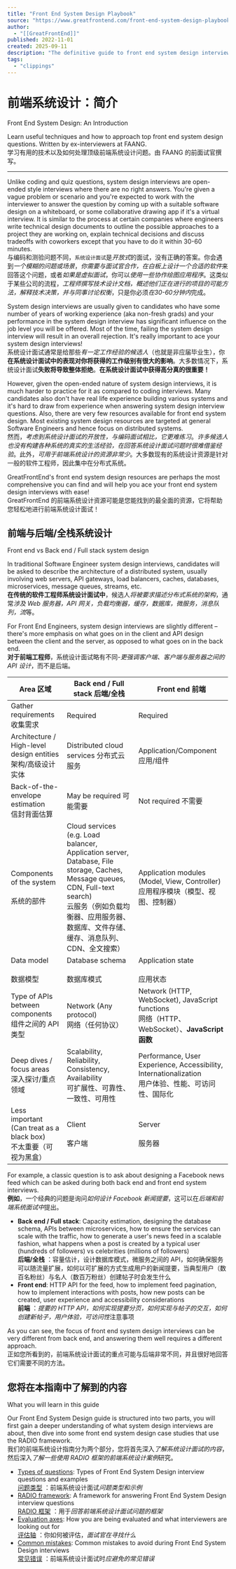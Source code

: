 ```yaml
---
title: "Front End System Design Playbook"
source: "https://www.greatfrontend.com/front-end-system-design-playbook/introduction"
author:
  - "[[GreatFrontEnd]]"
published: 2022-11-01
created: 2025-09-11
description: "The definitive guide to front end system design interviews. Learn useful techniques and how to approach the most common questions. Written by Ex-FAANG interviewers."
tags:
  - "clippings"
---
```

# 前端系统设计：简介
Front End System Design: An Introduction

Learn useful techniques and how to approach top front end system design questions. Written by ex-interviewers at FAANG.  
学习有用的技术以及如何处理顶级前端系统设计问题。由 FAANG 的前面试官撰写。

---

Unlike coding and quiz questions, system design interviews are open-ended style interviews where there are no right answers. You're given a vague problem or scenario and you're expected to work with the interviewer to answer the question by coming up with a suitable software design on a whiteboard, or some collaborative drawing app if it's a virtual interview. It is similar to the process at certain companies where engineers write technical design documents to outline the possible approaches to a project they are working on, explain technical decisions and discuss tradeoffs with coworkers except that you have to do it within 30-60 minutes.  
与编码和测验问题不同，`系统设计面试`是*开放式*的面试，没有正确的答案。你会遇到*一个模糊的问题或场景*，*你需要与面试官合作，在白板上设计一个合适的软件*来回答这个问题，或者*如果是虚拟面试*，你可以*使用一些协作绘图应用程序*。这类似于某些公司的流程，*工程师撰写技术设计文档，概述他们正在进行的项目的可能方法，解释技术决策，并与同事讨论权衡*，只是你必须*在30-60分钟内*完成。

System design interviews are usually given to candidates who have some number of years of working experience (aka non-fresh grads) and your performance in the system design interview has significant influence on the job level you will be offered. Most of the time, failing the system design interview will result in an overall rejection. It's really important to ace your system design interviews!  
系统设计面试通常是给那些*有一定工作经验的候选人*（也就是非应届毕业生），你**在系统设计面试中的表现对你将获得的工作级别有很大的影响**。大多数情况下，系统设计面试**失败将导致整体拒绝**。**在系统设计面试中获得高分真的很重要！**

However, given the open-ended nature of system design interviews, it is much harder to practice for it as compared to coding interviews. Many candidates also don't have real life experience building various systems and it's hard to draw from experience when answering system design interview questions. Also, there are very few resources available for front end system design. Most existing system design resources are targeted at general Software Engineers and hence focus on distributed systems.  
然而，*考虑到系统设计面试的开放性，与编码面试相比，它更难练习*。*许多候选人也没有构建各种系统的真实的生活经验，在回答系统设计面试问题时很难借鉴经验*。此外，*可用于前端系统设计的资源非常少*。大多数现有的系统设计资源是针对一般的软件工程师，因此集中在分布式系统。

GreatFrontEnd's front end system design resources are perhaps the most comprehensive you can find and will help you ace your front end system design interviews with ease!  
GreatFrontEnd 的前端系统设计资源可能是您能找到的最全面的资源，它将帮助您轻松地进行前端系统设计面试！

## 前端与后端/全栈系统设计
Front end vs Back end / Full stack system design 

In traditional Software Engineer system design interviews, candidates will be asked to describe the architecture of a distributed system, usually involving web servers, API gateways, load balancers, caches, databases, microservices, message queues, streams, etc.  
**在传统的软件工程师系统设计面试中**，候选人*将被要求描述分布式系统的架构*，通常*涉及 Web 服务器，API 网关，负载均衡器，缓存，数据库，微服务，消息队列，流*等。

For Front End Engineers, system design interviews are slightly different – there's more emphasis on what goes on in the client and API design between the client and the server, as opposed to what goes on in the back end.  
**对于前端工程师**，系统设计面试略有不同-*更强调客户端、客户端与服务器之间的 API 设计*，而不是后端。

| Area 区域                                                     | Back end / Full stack   后端/全栈                                                                                                                                                     | Front end 前端                                                                               |
| ----------------------------------------------------------- | --------------------------------------------------------------------------------------------------------------------------------------------------------------------------------- | ------------------------------------------------------------------------------------------ |
| Gather requirements <br>收集需求                                | Required                                                                                                                                                                          | Required                                                                                   |
| Architecture / High-level design entities   <br>架构/高级设计实体   | Distributed cloud services   分布式云服务                                                                                                                                               | Application/Component 应用/组件                                                                |
| Back-of-the-envelope estimation   <br>信封背面估算                | May be required 可能需要                                                                                                                                                              | Not required 不需要                                                                           |
| Components of the system <br><br>系统的部件                      | Cloud services (e.g. Load balancer, Application server, Database, File storage, Caches, Message queues, CDN, Full-text search)   <br>云服务（例如负载均衡器、应用服务器、数据库、文件存储、缓存、消息队列、CDN、全文搜索） | Application modules (Model, View, Controller)   <br>应用程序模块（模型、视图、控制器）                      |
| Data model <br><br>数据模型                                     | Database schema <br><br>数据库模式                                                                                                                                                     | Application state <br><br>应用状态                                                             |
| Type of APIs between components   <br>组件之间的 API 类型          | Network (Any protocol) <br>网络（任何协议）                                                                                                                                               | Network (HTTP, WebSocket), JavaScript functions   <br>网络（HTTP、WebSocket）、**JavaScript 函数** |
| Deep dives / focus areas   <br>深入探讨/重点领域                    | Scalability, Reliability, Consistency, Availability   <br>可扩展性、可靠性、一致性、可用性                                                                                                        | Performance, User Experience, Accessibility, Internationalization<br>用户体验、性能、可访问性、国际化      |
| Less important (Can treat as a black box)   <br>不太重要（可视为黑盒） | Client <br><br>客户端                                                                                                                                                                | Server <br><br>服务器                                                                         |

For example, a classic question is to ask about designing a Facebook news feed which can be asked during both back end and front end system interviews.  
**例如**，一个经典的问题是询问*如何设计 Facebook 新闻提要*，这可以在*后端和前端系统面试中*提出。

- **Back end / Full stack**: Capacity estimation, designing the database schema, APIs between microservices, how to ensure the services can scale with the traffic, how to generate a user's news feed in a scalable fashion, what happens when a post is created by a typical user (hundreds of followers) vs celebrities (millions of followers)  
	**后端/全栈** ：容量估计，设计数据库模式，微服务之间的 API，如何确保服务可以随流量扩展，如何以可扩展的方式生成用户的新闻提要，当典型用户（数百名粉丝）与名人（数百万粉丝）创建帖子时会发生什么
- **Front end**: HTTP API for the feed, how to implement feed pagination, how to implement interactions with posts, how new posts can be created, user experience and accessibility considerations  
	**前端** ：*提要的 HTTP API，如何实现提要分页，如何实现与帖子的交互，如何创建新帖子，用户体验，可访问性*注意事项

As you can see, the focus of front end system design interviews can be very different from back end, and answering them well requires a different approach.  
正如您所看到的，前端系统设计面试的重点可能与后端非常不同，并且很好地回答它们需要不同的方法。

## 您将在本指南中了解到的内容
What you will learn in this guide 

Our Front End System Design guide is structured into two parts, you will first gain a deeper understanding of what system design interviews are about, then dive into some front end system design case studies that use the RADIO framework.  
我们的前端系统设计指南分为两个部分，您将首先深入*了解系统设计面试的内容*，然后深入*了解一些使用 RADIO 框架的前端系统设计案例*研究。

- [Types of questions](https://www.greatfrontend.com/system-design/types-of-questions): Types of Front End System Design interview questions and examples  
	[问题类型](https://www.greatfrontend.com/system-design/types-of-questions) ：前端系统设计面试*问题类型和示例*
- [RADIO framework](https://www.greatfrontend.com/system-design/framework): A framework for answering Front End System Design interview questions  
	[RADIO 框架](https://www.greatfrontend.com/system-design/framework) ：用于*回答前端系统设计面试问题的框架*
- [Evaluation axes](https://www.greatfrontend.com/system-design/evaluation-axes): How you are being evaluated and what interviewers are looking out for  
	[评估轴](https://www.greatfrontend.com/system-design/evaluation-axes) ：你如何被评估，*面试官在寻找什么*
- [Common mistakes](https://www.greatfrontend.com/system-design/common-mistakes): Common mistakes to avoid during Front End System Design interviews  
	[常见错误](https://www.greatfrontend.com/system-design/common-mistakes) ：前端系统设计面试时*应避免的常见错误*

